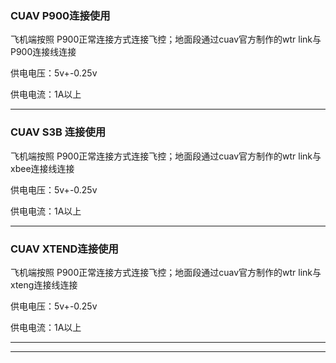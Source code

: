 ### CUAV P900连接使用

飞机端按照 P900正常连接方式连接飞控；地面段通过cuav官方制作的wtr link与P900连接线连接

供电电压：5v+-0.25v

供电电流：1A以上

---

### CUAV S3B 连接使用

飞机端按照 P900正常连接方式连接飞控；地面段通过cuav官方制作的wtr link与xbee连接线连接

供电电压：5v+-0.25v

供电电流：1A以上

---

### CUAV XTEND连接使用

飞机端按照 P900正常连接方式连接飞控；地面段通过cuav官方制作的wtr link与xteng连接线连接

供电电压：5v+-0.25v

供电电流：1A以上

---



---



